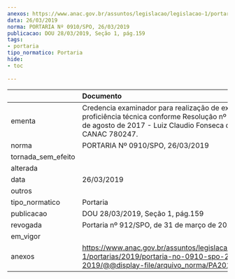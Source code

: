 ```yaml
---
anexos: https://www.anac.gov.br/assuntos/legislacao/legislacao-1/portarias/2019/portaria-no-0910-spo-26-03-2019/@@display-file/arquivo_norma/PA2019-0910.pdf
data: 26/03/2019
norma: PORTARIA Nº 0910/SPO, 26/03/2019
publicacao: DOU 28/03/2019, Seção 1, pág.159
tags:
- portaria
tipo_normatico: Portaria
hide: 
- toc 
 
---
```


|                    | Documento                                                                                                                                                                |
|:-------------------|:-------------------------------------------------------------------------------------------------------------------------------------------------------------------------|
| ementa             | Credencia examinador para realização de exames de proficiência técnica conforme Resolução nº 444, de 24 de agosto de 2017 - Luiz Claudio Fonseca de Moura, CANAC 780247. |
| norma              | PORTARIA Nº 0910/SPO, 26/03/2019                                                                                                                                         |
| tornada_sem_efeito |                                                                                                                                                                          |
| alterada           |                                                                                                                                                                          |
| data               | 26/03/2019                                                                                                                                                               |
| outros             |                                                                                                                                                                          |
| tipo_normatico     | Portaria                                                                                                                                                                 |
| publicacao         | DOU 28/03/2019, Seção 1, pág.159                                                                                                                                         |
| revogada           | Portaria nº 912/SPO, de 31 de março de 2020.                                                                                                                             |
| em_vigor           |                                                                                                                                                                          |
| anexos             | https://www.anac.gov.br/assuntos/legislacao/legislacao-1/portarias/2019/portaria-no-0910-spo-26-03-2019/@@display-file/arquivo_norma/PA2019-0910.pdf                     |